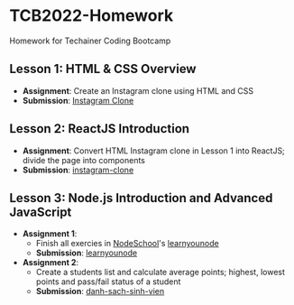 # TCB2022-Homework
Homework for Techainer Coding Bootcamp

## Lesson 1: HTML & CSS Overview
- **Assignment**: Create an Instagram clone using HTML and CSS
- **Submission**: [Instagram Clone](https://github.com/hoangduongpham/TCB2022-Homework/tree/main/Instagram%20Clone)

## Lesson 2: ReactJS Introduction
- **Assignment**: Convert HTML Instagram clone in Lesson 1 into ReactJS; divide the page into components
- **Submission**: [instagram-clone](https://github.com/hoangduongpham/TCB2022-Homework/tree/main/instagram-clone)

## Lesson 3: Node.js Introduction and Advanced JavaScript
- **Assignment 1**:
  - Finish all exercies in [NodeSchool](https://nodeschool.io/)'s [learnyounode](https://github.com/workshopper/learnyounode)
  - **Submission**: [learnyounode](https://github.com/hoangduongpham/TCB2022-Homework/tree/main/learnyounode)
- **Assignment 2**:
  - Create a students list and calculate average points; highest, lowest points and pass/fail status of a student
  - **Submission**: [danh-sach-sinh-vien](https://github.com/hoangduongpham/TCB2022-Homework/tree/main/danh-sach-sinh-vien)